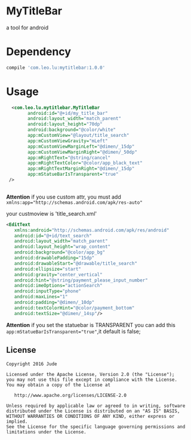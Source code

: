 # MyTitleBar
a tool for android

# Dependency
```groovy
compile 'com.leo.lu:mytitlebar:1.0.0'
```
# Usage
```xml
  <com.leo.lu.mytitlebar.MyTitleBar
        android:id="@+id/my_title_bar"
        android:layout_width="match_parent"
        android:layout_height="70dp"
        android:background="@color/white"
        app:mCustomView="@layout/title_search"
        app:mCustomViewGravity="mLeft"
        app:mCustomViewMarginLeft="@dimen/_15dp"
        app:mCustomViewMarginRight="@dimen/_50dp"
        app:mRightText="@string/cancel"
        app:mRightTextColor="@color/app_black_text"
        app:mRightTextMarginRight="@dimen/_15dp"
        app:mStatueBarIsTransparent="true"
 />
  
 ```
  **Attention** 
  if you use custom attr, you must add `xmlns:app="http://schemas.android.com/apk/res-auto"`

 your custmoview is 'title_search.xml' 
 ```xml
 <EditText
    xmlns:android="http://schemas.android.com/apk/res/android"
    android:id="@+id/text_search"
    android:layout_width="match_parent"
    android:layout_height="wrap_content"
    android:background="@color/app_bg"
    android:drawablePadding="15dp"
    android:drawableStart="@drawable/title_search"
    android:ellipsize="start"
    android:gravity="center_vertical"
    android:hint="@string/payment_please_input_number"
    android:imeOptions="actionSearch"
    android:inputType="phone"
    android:maxLines="1"
    android:padding="@dimen/_10dp"
    android:textColorHint="@color/payment_bottom"
    android:textSize="@dimen/_14sp"/>
 ```
 
 
 **Attention** 
 if you set the statuebar is TRANSPARENT
  you can add this `app:mStatueBarIsTransparent="true"`,it default is false;
 
 
License
-------

    Copyright 2016 Jude

    Licensed under the Apache License, Version 2.0 (the "License");
    you may not use this file except in compliance with the License.
    You may obtain a copy of the License at

       http://www.apache.org/licenses/LICENSE-2.0

    Unless required by applicable law or agreed to in writing, software
    distributed under the License is distributed on an "AS IS" BASIS,
    WITHOUT WARRANTIES OR CONDITIONS OF ANY KIND, either express or implied.
    See the License for the specific language governing permissions and
    limitations under the License.
